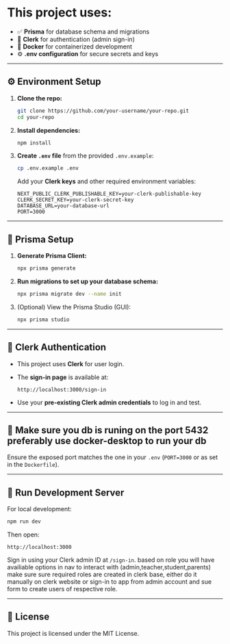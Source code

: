 # **This project uses:**



- ✅ **Prisma** for database schema and migrations  
- 🔐 **Clerk** for authentication (admin sign-in)  
- 🐳 **Docker** for containerized development  
- ⚙️ **.env configuration** for secure secrets and keys

---

## ⚙️ **Environment Setup**

1. **Clone the repo:**

   ```bash
   git clone https://github.com/your-username/your-repo.git
   cd your-repo
   ```

2. **Install dependencies:**

   ```bash
   npm install
   ```

3. **Create `.env` file** from the provided `.env.example`:

   ```bash
   cp .env.example .env
   ```

   Add your **Clerk keys** and other required environment variables:

   ```env
   NEXT_PUBLIC_CLERK_PUBLISHABLE_KEY=your-clerk-publishable-key
   CLERK_SECRET_KEY=your-clerk-secret-key
   DATABASE_URL=your-database-url
   PORT=3000
   ```

---

## 🧩 **Prisma Setup**

1. **Generate Prisma Client:**

   ```bash
   npx prisma generate
   ```

2. **Run migrations to set up your database schema:**

   ```bash
   npx prisma migrate dev --name init
   ```

3. (Optional) View the Prisma Studio (GUI):

   ```bash
   npx prisma studio
   ```

---

## 🔐 **Clerk Authentication**

- This project uses **Clerk** for user login.
- The **sign-in page** is available at:

  ```
  http://localhost:3000/sign-in
  ```

- Use your **pre-existing Clerk admin credentials** to log in and test.

---

## 🐳 **Make sure you db is runing on the port 5432 preferably use docker-desktop to run your db**



Ensure the exposed port matches the one in your `.env` (`PORT=3000` or as set in the `Dockerfile`).

---

## 🧪 **Run Development Server**

For local development:

```bash
npm run dev
```

Then open:

```
http://localhost:3000
```

Sign in using your Clerk admin ID at `/sign-in`.
based on role you will have availiable options in nav to interact with (admin,teacher,student,parents) make sure sure required roles are created in clerk base, either do it manually on clerk website or sign-in to app from admin account and sue form to create users of respective role.

---

## 📜 **License**

This project is licensed under the MIT License.
